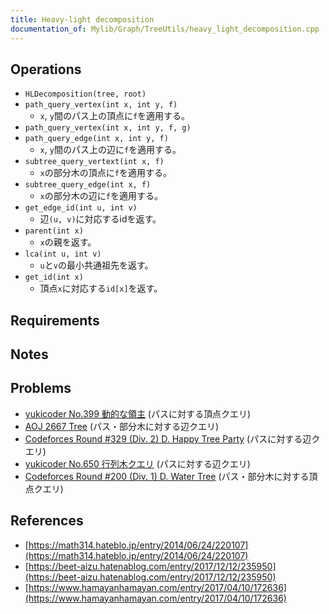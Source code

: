 ```yaml
---
title: Heavy-light decomposition
documentation_of: Mylib/Graph/TreeUtils/heavy_light_decomposition.cpp
---
```


## Operations

- `HLDecomposition(tree, root)`
- `path_query_vertex(int x, int y, f)`
	- `x`, `y`間のパス上の頂点に`f`を適用する。
- `path_query_vertex(int x, int y, f, g)`
- `path_query_edge(int x, int y, f)`
	- `x`, `y`間のパス上の辺に`f`を適用する。
- `subtree_query_vertext(int x, f)`
	- `x`の部分木の頂点に`f`を適用する。
- `subtree_query_edge(int x, f)`
	- `x`の部分木の辺に`f`を適用する。
- `get_edge_id(int u, int v)`
	- 辺`(u, v)`に対応するidを返す。
- `parent(int x)`
	- `x`の親を返す。
- `lca(int u, int v)`
	- `u`と`v`の最小共通祖先を返す。
- `get_id(int x)`
	- 頂点`x`に対応する`id[x]`を返す。

## Requirements

## Notes

## Problems

- [yukicoder No.399 動的な領主](https://yukicoder.me/problems/no/399) (パスに対する頂点クエリ)
- [AOJ 2667 Tree](http://judge.u-aizu.ac.jp/onlinejudge/description.jsp?id=2667) (パス・部分木に対する辺クエリ)
- [Codeforces Round #329 (Div. 2) D. Happy Tree Party](https://codeforces.com/contest/593/problem/D) (パスに対する辺クエリ)
- [yukicoder No.650 行列木クエリ](https://yukicoder.me/problems/no/650) (パスに対する辺クエリ)
- [Codeforces Round #200 (Div. 1) D. Water Tree](https://codeforces.com/contest/343/problem/D) (パス・部分木に対する頂点クエリ)

## References

- [https://math314.hateblo.jp/entry/2014/06/24/220107](https://math314.hateblo.jp/entry/2014/06/24/220107)
- [https://beet-aizu.hatenablog.com/entry/2017/12/12/235950](https://beet-aizu.hatenablog.com/entry/2017/12/12/235950)
- [https://www.hamayanhamayan.com/entry/2017/04/10/172636](https://www.hamayanhamayan.com/entry/2017/04/10/172636)

